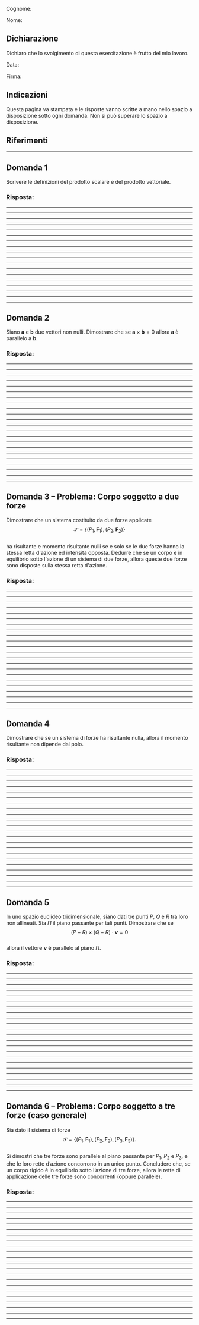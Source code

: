 
Cognome:

Nome:

## Dichiarazione

Dichiaro che lo svolgimento di questa esercitazione è frutto del mio lavoro.

Data:

Firma:

## Indicazioni  
Questa pagina va stampata e le risposte vanno scritte a mano nello spazio a disposizione sotto ogni domanda. Non si può superare lo spazio a disposizione.  

## Riferimenti  
[^1]: L. Teresi, *Dispense di Meccanica Razionale*, A.A. 2024–2025, cap. 3–4.  
[^2]: M. Belfiore, L. Di Benedetto, A. Pennestrì, *Fondamenti di Meccanica Applicata alle Macchine*, cap. 6.  

---

## Domanda 1  
Scrivere le definizioni del prodotto scalare e del prodotto vettoriale.  

### Risposta:  
---
---
---
---
---
---
---
---
---
---
---
---
---
---
---
---
---

---

## Domanda 2  
Siano $\mathbf a$ e $\mathbf b$ due vettori non nulli. Dimostrare che se $\mathbf a \times \mathbf b = 0$ allora $\mathbf a$ è parallelo a $\mathbf b$.  

### Risposta:  
---
---
---
---
---
---
---
---
---
---
---
---
---
---
---
---
---
---
---
---
---

---

## Domanda 3 – Problema: Corpo soggetto a due forze  
Dimostrare che un sistema costituito da due forze applicate  
$$
\mathcal S = \{(P_1,\mathbf F_1), (P_2,\mathbf F_2)\}
$$  
ha risultante e momento risultante nulli se e solo se le due forze hanno la stessa retta d'azione ed intensità opposta. Dedurre che se un corpo è in equilibrio sotto l'azione di un sistema di due forze, allora queste due forze sono disposte sulla stessa retta d'azione.  

### Risposta:  
---
---
---
---
---
---
---
---
---
---
---
---
---
---
---
---
---
---
---
---
---

---

## Domanda 4  
Dimostrare che se un sistema di forze ha risultante nulla, allora il momento risultante non dipende dal polo.  

### Risposta:  
---
---
---
---
---
---
---
---
---
---
---
---
---
---
---
---
---
---
---
---
---

---

## Domanda 5  
In uno spazio euclideo tridimensionale, siano dati tre punti $P$, $Q$ e $R$ tra loro non allineati. Sia $\Pi$ il piano passante per tali punti. Dimostrare che se  
$$
(P-R)\times(Q-R)\cdot\mathbf v=0
$$  
allora il vettore $\mathbf v$ è parallelo al piano $\Pi$.  

### Risposta:  
---
---
---
---
---
---
---
---
---
---
---
---
---
---
---
---
---
---
---
---
---

---

## Domanda 6 – Problema: Corpo soggetto a tre forze (caso generale)  
Sia dato il sistema di forze  
$$
\mathcal S = \{(P_1,\mathbf F_1), (P_2,\mathbf F_2), (P_3,\mathbf F_3)\}.
$$  
Si dimostri che tre forze sono parallele al piano passante per $P_1$, $P_2$ e $P_3$, e che le loro rette d’azione concorrono in un unico punto. Concludere che, se un corpo rigido è in equilibrio sotto l’azione di tre forze, allora le rette di applicazione delle tre forze sono concorrenti (oppure parallele).  

### Risposta:  
---
---
---
---
---
---
---
---
---
---
---
---
---
---
---
---
---
---
---
---
---
---
